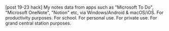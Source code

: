 [post 19-23 hack] My notes data from apps such as "Microsoft To Do", "Microsoft OneNote", "Notion" etc, via Windows/Android & macOS/iOS. For productivity purposes. For school. For personal use. For private use. For grand central station purposes. 
